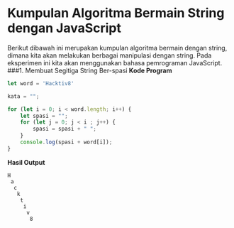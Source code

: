 # Kumpulan Algoritma Bermain String dengan JavaScript
Berikut dibawah ini merupakan kumpulan algoritma bermain dengan string, dimana kita akan melakukan berbagai manipulasi dengan string. Pada eksperimen ini kita akan menggunakan bahasa pemrograman JavaScript.
###1. Membuat Segitiga String Ber-spasi
**Kode Program**
```js
let word = 'Hacktiv8'

kata = "";

for (let i = 0; i < word.length; i++) {
    let spasi = "";
    for (let j = 0; j < i ; j++) {
        spasi = spasi + " ";
    }
    console.log(spasi + word[i]);
}
```
**Hasil Output**
```shell
H
 a
  c
   k
    t
     i
      v
       8
```
